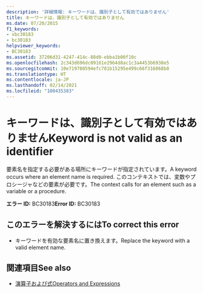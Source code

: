 ```yaml
---
description: '詳細情報: キーワードは、識別子として有効ではありません'
title: キーワードは、識別子として有効ではありません
ms.date: 07/20/2015
f1_keywords:
- vbc30183
- bc30183
helpviewer_keywords:
- BC30183
ms.assetid: 37206d31-4247-414c-88d0-ebba1b00f10c
ms.openlocfilehash: 2c343d696dc09161e2964d8ac1c3a4453b6938e5
ms.sourcegitcommit: 10e719780594efc781b15295e499c66f316068b8
ms.translationtype: HT
ms.contentlocale: ja-JP
ms.lasthandoff: 02/14/2021
ms.locfileid: "100435383"
---
```

# <a name="keyword-is-not-valid-as-an-identifier"></a><span data-ttu-id="e8839-103">キーワードは、識別子として有効ではありません</span><span class="sxs-lookup"><span data-stu-id="e8839-103">Keyword is not valid as an identifier</span></span>

<span data-ttu-id="e8839-104">要素名を指定する必要がある場所にキーワードが指定されています。</span><span class="sxs-lookup"><span data-stu-id="e8839-104">A keyword occurs where an element name is required.</span></span> <span data-ttu-id="e8839-105">このコンテキストでは、変数やプロシージャなどの要素が必要です。</span><span class="sxs-lookup"><span data-stu-id="e8839-105">The context calls for an element such as a variable or a procedure.</span></span>  
  
 <span data-ttu-id="e8839-106">**エラー ID:** BC30183</span><span class="sxs-lookup"><span data-stu-id="e8839-106">**Error ID:** BC30183</span></span>  
  
## <a name="to-correct-this-error"></a><span data-ttu-id="e8839-107">このエラーを解決するには</span><span class="sxs-lookup"><span data-stu-id="e8839-107">To correct this error</span></span>  
  
- <span data-ttu-id="e8839-108">キーワードを有効な要素名に置き換えます。</span><span class="sxs-lookup"><span data-stu-id="e8839-108">Replace the keyword with a valid element name.</span></span>  
  
## <a name="see-also"></a><span data-ttu-id="e8839-109">関連項目</span><span class="sxs-lookup"><span data-stu-id="e8839-109">See also</span></span>

- [<span data-ttu-id="e8839-110">演算子および式</span><span class="sxs-lookup"><span data-stu-id="e8839-110">Operators and Expressions</span></span>](../programming-guide/language-features/operators-and-expressions/index.md)
